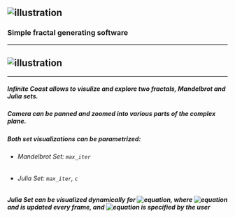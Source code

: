 ![illustration](https://i.imgur.com/QkY6GdN.png)
-------------
### Simple fractal generating software
-------------
![illustration](https://i.imgur.com/aBNH8BB.png)
-------------
-------------
##### Infinite Coast allows to visulize and explore two fractals, Mandelbrot and Julia sets.
##### Camera can be panned and zoomed into various parts of the complex plane.
##### Both set visualizations can be parametrized:
- ###### Mandelbrot Set: `max_iter`
- ###### Julia Set: `max_iter`, `c`
##### Julia Set can be visualized dynamically for ![equation](http://www.sciweavers.org/upload/Tex2Img_1588214968/render.png), where ![equation](http://www.sciweavers.org/upload/Tex2Img_1588215195/render.png) and is updated every frame, and ![equation](http://www.sciweavers.org/upload/Tex2Img_1588215116/render.png) is specified by the user

